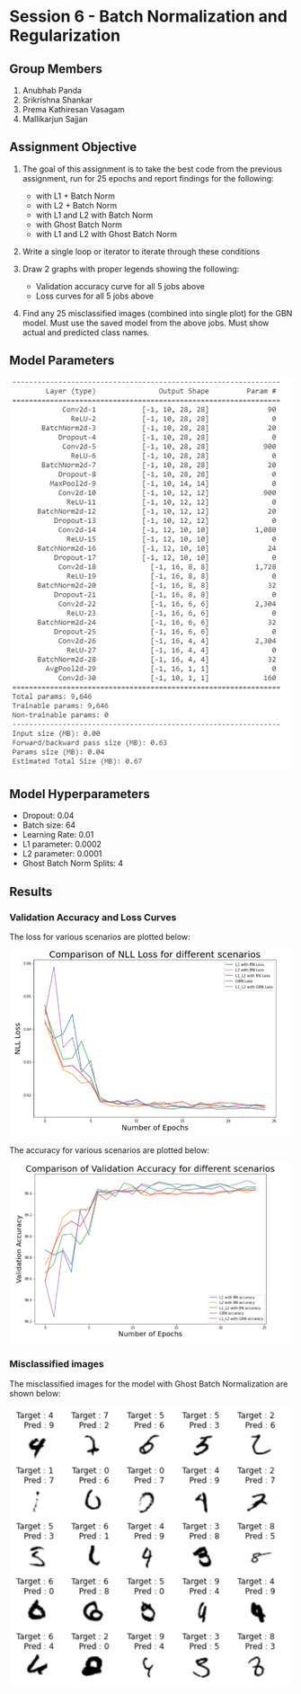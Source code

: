 # Session 6 - Batch Normalization and Regularization

## Group Members

1. Anubhab Panda
2. Srikrishna Shankar
3. Prema Kathiresan Vasagam
4. Mallikarjun Sajjan

## Assignment Objective

1. The goal of this assignment is to take the best code from the previous assignment, run for 25 epochs and report findings for the following:

    * with L1 + Batch Norm
    * with L2 + Batch Norm
    * with L1 and L2 with Batch Norm
    * with Ghost Batch Norm
    * with L1 and L2 with Ghost Batch Norm
2. Write a single loop or iterator to iterate through these conditions
3. Draw 2 graphs with proper legends showing the following:
    * Validation accuracy curve for all 5 jobs above
    * Loss curves for all 5 jobs above
4. Find any 25 misclassified images (combined into single plot) for the GBN model. Must use the saved model from the above jobs. Must show actual and predicted class names.

## Model Parameters

![Model_Parameters](Images/Model_Parameters.PNG)

## Model Hyperparameters

* Dropout: 0.04
* Batch size: 64
* Learning Rate: 0.01
* L1 parameter: 0.0002
* L2 parameter: 0.0001
* Ghost Batch Norm Splits: 4

## Results

### Validation Accuracy and Loss Curves

The loss for various scenarios are plotted below:

![Loss_Plot](Images/Loss_Plot.PNG)

The accuracy for various scenarios are plotted below:

![Loss_Plot](Images/Accuracy_Plot.PNG)

### Misclassified images

The misclassified images for the model with Ghost Batch Normalization are shown below:

![Loss_Plot](Images/Misclassified.PNG)
